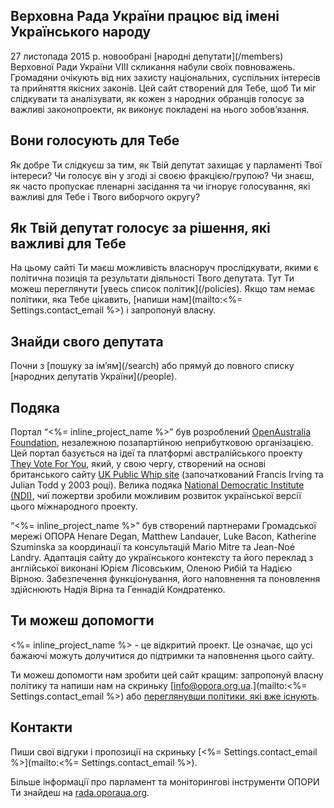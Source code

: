 <h2 class="h3">Верховна Рада України працює від імені Українського народу</h2>
27 листопада 2015 р. новообрані [народні депутати](/members) Верховної Ради України VIIІ скликання набули своїх повноважень. Громадяни очікують від них захисту національних, суспільних інтересів та прийняття якісних законів. Цей сайт створений для Тебе, щоб Ти міг слідкувати та аналізувати, як кожен з народних обранців голосує за важливі  законопроекти, як виконує покладені на нього зобов’язання.

<h2 class="h3">Вони голосують для Тебе</h2>
Як добре Ти слідкуєш за тим, як Твій депутат захищає у парламенті Твої інтереси? Чи голосує він у згоді зі своєю фракцією/групою? Чи знаєш, як часто пропускає пленарні засідання та чи ігнорує голосування, які важливі для Тебе і Твого виборчого округу?

<h2 class="h3">Як Твій депутат голосує за рішення, які важливі для Тебе</h2>
На цьому сайті Ти маєш можливість власноруч прослідкувати, якими є політична позиція та  результати діяльності Твого депутата. Тут Ти можеш переглянути [увесь список політик](/policies). Якщо там немає політики, яка Тебе цікавить, [напиши нам](mailto:<%= Settings.contact_email %>) і запропонуй власну.

<h2 class="h3">Знайди свого депутата</h2>
Почни з [пошуку за ім’ям](/search) або прямуй до повного списку [народних депутатів України](/people).

<h2 class="h3">Подяка</h2>

Портал “<%= inline_project_name %>” був розроблений [OpenAustralia Foundation](https://www.openaustraliafoundation.org.au), незалежною позапартійною неприбутковою організацією. Цей портал базується на ідеї та платформі австралійського проекту [They Vote For You](https://theyvoteforyou.org.au), який, у свою чергу, створений на основі британського сайту [UK Public Whip site](http://www.publicwhip.org.uk/) (започаткований Francis Irving та Julian Todd  у 2003 році). Велика подяка [National Democratic Institute (NDI)](https://www.ndi.org/), чиї пожертви зробили можливим розвиток української версії цього міжнародного проекту.

“<%= inline_project_name %>” був створений партнерами Громадської мережі ОПОРА Henare Degan, Matthew Landauer, Luke Bacon, Katherine Szuminska за координації та консультацій Mario Mitre та Jean-Noé Landry. Адаптація сайту до українського контексту та його переклад з англійської виконані Юрієм Лісовським, Оленою Рибій та Надією Вірною. Забезпечення функціонування, його наповнення та поновлення здійснюють  Надія Вірна та Геннадій Кондратенко.

<h2 class="h3" id="contribute">Ти можеш допомогти</h2>

<%= inline_project_name %> - це відкритий проект. Це означає, що усі бажаючі можуть долучитися до підтримки та наповнення цього сайту.

Ти можеш допомогти нам зробити цей сайт кращим: запропонуй власну політику та напиши нам на скриньку [info@opora.org.ua.](mailto:<%= Settings.contact_email %>) або [переглянувши політики, які вже існують](/policies).

<h2 class="h3" id="contact">Контакти</h2>

Пиши свої відгуки і пропозиції на скриньку [<%= Settings.contact_email %>](mailto:<%= Settings.contact_email %>).

Більше інформації про парламент та моніторингові інструменти ОПОРИ Ти знайдеш на [rada.oporaua.org](http://rada.oporaua.org).
